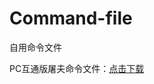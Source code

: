# Command-file
自用命令文件


PC互通版屠夫命令文件：[点击下载](https://github.com/Kirito2121/Command-file/raw/main/%E5%B1%A0%E5%A4%AB.fatiao)
